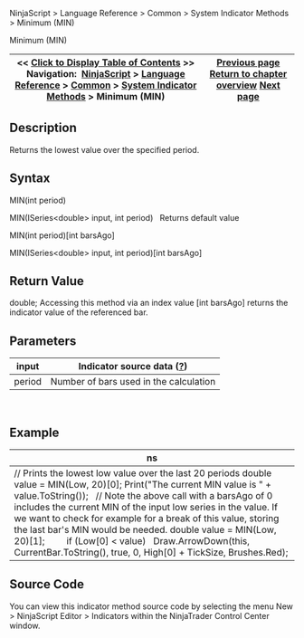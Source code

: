 ﻿
NinjaScript \> Language Reference \> Common \> System Indicator Methods \> Minimum (MIN)

Minimum (MIN)

| \<\< [Click to Display Table of Contents](minimum_min.md) \>\> **Navigation:**     [NinjaScript](ninjascript.md) \> [Language Reference](language_reference_wip.md) \> [Common](common.md) \> [System Indicator Methods](indicators.md) \> Minimum (MIN) | [Previous page](mcclellan_oscillator.md) [Return to chapter overview](indicators.md) [Next page](momentum.md) |
| --- | --- |
## Description
Returns the lowest value over the specified period.

## Syntax
MIN(int period)  

MIN(ISeries\<double\> input, int period)
 
Returns default value  

MIN(int period)\[int barsAgo]  

MIN(ISeries\<double\> input, int period)\[int barsAgo]

## Return Value
double; Accessing this method via an index value \[int barsAgo] returns the indicator value of the referenced bar.

## Parameters

| input | Indicator source data ([?](valid_input_data_for_indicator.md)) |
| --- | --- |
| period | Number of bars used in the calculation |
 
## 
## Example

| ns |
| --- |
| // Prints the lowest low value over the last 20 periods double value \= MIN(Low, 20)\[0]; Print("The current MIN value is " \+ value.ToString());   // Note the above call with a barsAgo of 0 includes the current MIN of the input low series in the value. If we want to check for example for a break of this value, storing the last bar's MIN would be needed. double value \= MIN(Low, 20)\[1];           if (Low\[0] \< value)    Draw.ArrowDown(this, CurrentBar.ToString(), true, 0, High\[0] \+ TickSize, Brushes.Red); |

## Source Code
You can view this indicator method source code by selecting the menu New \> NinjaScript Editor \> Indicators within the NinjaTrader Control Center window.
